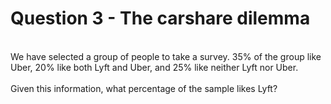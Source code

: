 # Question 3 - The carshare dilemma
<br />
We have selected a group of people to take a survey. 35% of the group like Uber, 20% like both Lyft and Uber, and 25% like neither Lyft nor Uber.<br /> 
<br />
Given this information, what percentage of the sample likes Lyft?<br />
